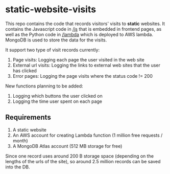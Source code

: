 # static-website-visits

This repo contains the code that records visitors' visits to **static** websites. It contains the Javascript code in [/js](/js) that is embedded in frontend pages, as well as the Python code in [/lambda](/lambda) which is deployed to AWS lambda. MongoDB is used to store the data for the visits.

It support two type of visit records currently:

1. Page visits: Logging each page the user visited in the web site
2. External url visits: Logging the links to external web sites that the user has clicked
3. Error pages: Logging the page visits where the status code != 200

New functions planning to be added:
1. Logging which buttons the user clicked on
2. Logging the time user spent on each page

## Requirements

1. A static website
2. An AWS account for creating Lambda function (1 million free requests / month)
3. A MongoDB Atlas account (512 MB storage for free)

Since one record uses around 200 B storage space (depending on the lengths of the urls of the site), so around 2.5 million records can be saved into the DB.
